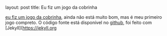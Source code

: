 layout: post
title: Eu fiz um jogo da cobrinha

[eu fiz um jogo da cobrinha](https://rafael-dev-21.netlify.app/snake/), ainda não está muito bom, mas é meu primeiro jogo compreto. O código fonte está disponível no [github](https://github.com/Rafael-Dev-21/SnakeClone), foi feito com [Jekyll](https://jekyll.org